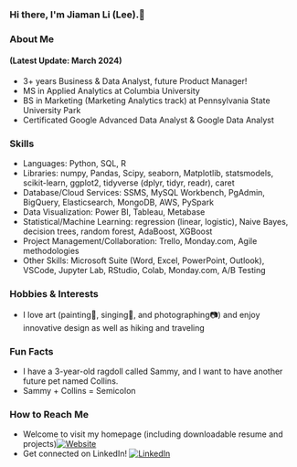 ### Hi there, I'm Jiaman Li (Lee).👋

### About Me 
#### (Latest Update: March 2024)
* 3+ years Business & Data Analyst, future Product Manager!
* MS in Applied Analytics at Columbia University
* BS in Marketing (Marketing Analytics track) at Pennsylvania State University Park
* Certificated Google Advanced Data Analyst & Google Data Analyst

### Skills
* Languages: Python, SQL, R
* Libraries: numpy, Pandas, Scipy, seaborn, Matplotlib, statsmodels, scikit-learn, ggplot2, tidyverse (dplyr, tidyr, readr), caret
* Database/Cloud Services: SSMS, MySQL Workbench, PgAdmin, BigQuery, Elasticsearch, MongoDB, AWS, PySpark
* Data Visualization: Power BI, Tableau, Metabase
* Statistical/Machine Learning: regression (linear, logistic), Naive Bayes, decision trees, random forest, AdaBoost, XGBoost
* Project Management/Collaboration: Trello, Monday.com, Agile methodologies
* Other Skills: Microsoft Suite (Word, Excel, PowerPoint, Outlook), VSCode, Jupyter Lab, RStudio, Colab, Monday.com, A/B Testing

### Hobbies & Interests
* I love art (painting🎨, singing🎤, and photographing📷) and enjoy innovative design as well as hiking and traveling

### Fun Facts
* I have a 3-year-old ragdoll called Sammy, and I want to have another future pet named Collins.
* Sammy + Collins = Semicolon

### How to Reach Me
* Welcome to visit my homepage (including downloadable resume and projects)[![Website](https://img.shields.io/badge/Website-blue.svg?style=flat-square)](https://jl5744.wixsite.com/my-site)
* Get connected on LinkedIn! [![LinkedIn](https://img.shields.io/badge/LinkedIn-blue.svg?style=flat-square&logo=linkedin)](https://www.linkedin.com/in/jiaman-li/)

